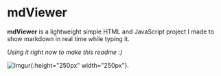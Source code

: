# mdViewer

**mdViewer** is a lightweight simple HTML and JavaScript project I made to show markdown in real time while typing it.

*Using it right now to make this readme :)*

![Imgur](https://i.imgur.com/NaaX28r.png){:height="250px" width="250px"}.
